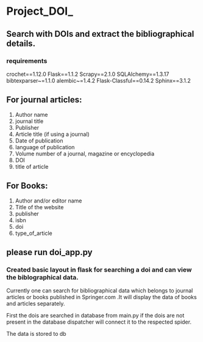 # Project_DOI_
## Search with DOIs and extract the bibliographical details.

### requirements
crochet==1.12.0
Flask==1.1.2
Scrapy==2.1.0
SQLAlchemy==1.3.17
bibtexparser~=1.1.0
alembic~=1.4.2
Flask-Classful==0.14.2
Sphinx==3.1.2

## For journal articles:

1. Author name
2. journal title
3. Publisher
4. Article title (if using a journal)
5. Date of publication
6. language of publication
7. Volume number of a journal, magazine or encyclopedia
8. DOI
9. title of article

## For Books:

1. Author and/or editor name
2. Title of the website
3. publisher
4. isbn
5. doi
6. type_of_article 

## please run doi_app.py

### Created basic layout in flask for searching a doi and can view the biblographical data.

Currently one can search for bibliographical data which belongs to journal articles or
books published in Springer.com .It will display the data of books and articles separately.

First the dois are searched in database from main.py if the dois are not present in the database 
dispatcher will connect it to the respected spider.

The data is stored to db




